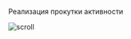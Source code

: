 Реализация прокутки активности

![scroll](https://github.com/BloodyDracula/pr6/assets/39646409/5c4069bf-163f-4c60-a281-5e827184cfdd)
